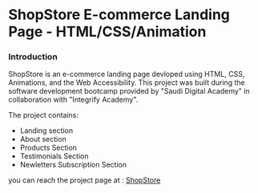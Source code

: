 # ShopStore E-commerce Landing Page - HTML/CSS/Animation

### Introduction
ShopStore is an e-commerce landing page devloped using HTML, CSS, Animations, and the Web Accessibility. This project was built during the software development bootcamp provided by "Saudi Digital Academy" in collaboration with "Integrify Academy". 

The project contains:
- Landing section
- About section
- Products Section
- Testimonials Section
- Newletters Subscription Section 

you can reach the project page at : [ShopStore](https://incandescent-churros-6970f1.netlify.app/)
